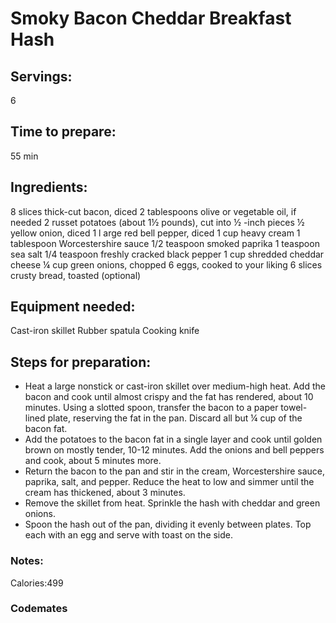 # Smoky Bacon Cheddar Breakfast Hash

## Servings: 
6
## Time to prepare: 
55 min
## Ingredients:
8 slices thick-cut bacon, diced
2 tablespoons olive or vegetable oil, if needed
2 russet potatoes (about 1½ pounds), cut into ½ -inch pieces
½ yellow onion, diced
1 l arge red bell pepper, diced
1 cup heavy cream
1 tablespoon Worcestershire sauce
1/2 teaspoon smoked paprika
1 teaspoon sea salt
1/4 teaspoon freshly cracked black pepper
1 cup shredded cheddar cheese
¼ cup green onions, chopped
6 eggs, cooked to your liking
6 slices crusty bread, toasted (optional)
## Equipment needed:
Cast-iron skillet
Rubber spatula
Cooking knife
## Steps for preparation:
- Heat a large nonstick or cast-iron skillet over medium-high heat. Add the bacon and cook until almost crispy and the fat has rendered, about 10 minutes. Using a slotted spoon, transfer the bacon to a paper towel-lined plate, reserving the fat in the pan. Discard all but ¼ cup of the bacon fat.
- Add the potatoes to the bacon fat in a single layer and cook until golden brown on mostly tender, 10-12 minutes. Add the onions and bell peppers and cook, about 5 minutes more.
- Return the bacon to the pan and stir in the cream, Worcestershire sauce, paprika, salt, and pepper. Reduce the heat to low and simmer until the cream has thickened, about 3 minutes.
- Remove the skillet from heat. Sprinkle the hash with cheddar and green onions.
- Spoon the hash out of the pan, dividing it evenly between plates. Top each with an egg and serve with toast on the side.

### Notes:
Calories:499


### Codemates #
